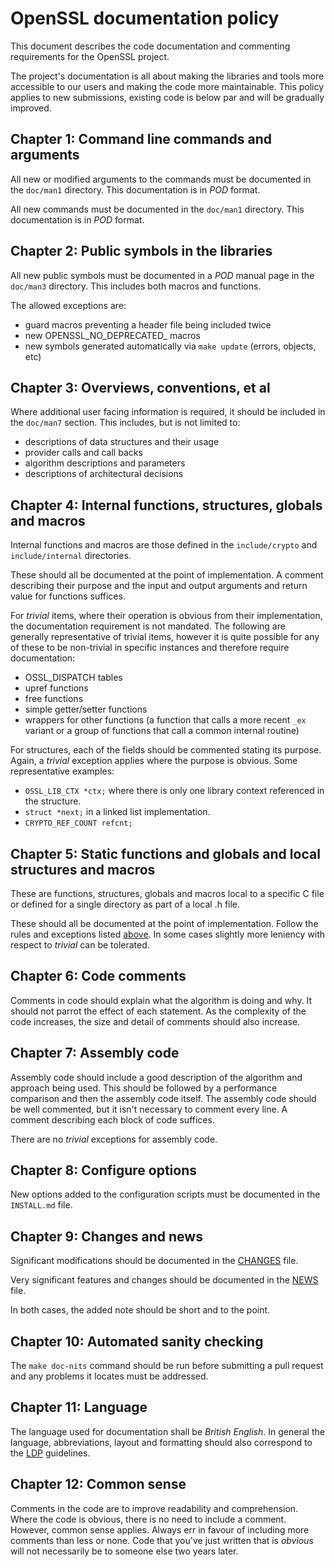 # OpenSSL documentation policy

This document describes the code documentation and commenting
requirements for the OpenSSL project.

The project's documentation is all about making the libraries and tools
more accessible to our users and making the code more maintainable.
This policy applies to new submissions, existing code is below par and will
be gradually improved.

## Chapter 1: Command line commands and arguments

All new or modified arguments to the commands must be documented in the
`doc/man1` directory.  This documentation is in _POD_ format.

All new commands must be documented in the `doc/man1` directory.  This
documentation is in _POD_ format.

## Chapter 2: Public symbols in the libraries

All new public symbols must be documented in a _POD_ manual page in the
`doc/man3` directory.  This includes both macros and functions.

The allowed exceptions are:

- guard macros preventing a header file being included twice
- new OPENSSL_NO_DEPRECATED_ macros
- new symbols generated automatically via `make update` (errors, objects, etc)

## Chapter 3: Overviews, conventions, et al

Where additional user facing information is required, it should be
included in the `doc/man7` section.  This includes, but is not limited to:

- descriptions of data structures and their usage
- provider calls and call backs
- algorithm descriptions and parameters
- descriptions of architectural decisions

## <a name="fsgm"></a>Chapter 4: Internal functions, structures, globals and macros

Internal functions and macros are those defined in the `include/crypto`
and `include/internal` directories.

These should all be documented at the point of implementation.  A comment
describing their purpose and the input and output arguments and return value
for functions suffices.

For _trivial_ items, where their operation is obvious from their
implementation, the documentation requirement is not mandated.  The following
are generally representative of trivial items, however it is quite
possible for any of these to be non-trivial in specific instances and
therefore require documentation:

- OSSL_DISPATCH tables
- upref functions
- free functions
- simple getter/setter functions
- wrappers for other functions (a function that calls a more recent `_ex`
  variant or a group of functions that call a common internal routine)

For structures, each of the fields should be commented stating its
purpose.  Again, a _trivial_ exception applies where the purpose is
obvious.  Some representative examples:

- `OSSL_LIB_CTX *ctx;` where there is only one library context referenced in
  the structure.
- `struct *next;` in a linked list implementation.
- `CRYPTO_REF_COUNT refcnt;`

## Chapter 5: Static functions and globals and local structures and macros

These are functions, structures, globals and macros local to a specific
C file or defined for a single directory as part of a local .h file.

These should all be documented at the point of implementation.  Follow the
rules and exceptions listed [above](#fsgm).  In some cases slightly more
leniency with respect to _trivial_ can be tolerated.

## Chapter 6: Code comments

Comments in code should explain what the algorithm is doing and why.
It should not parrot the effect of each statement.  As the complexity of
the code increases, the size and detail of comments should also increase.

## Chapter 7: Assembly code

Assembly code should include a good description of the algorithm and
approach being used.  This should be followed by a performance comparison
and then the assembly code itself.  The assembly code should be well
commented, but it isn't necessary to comment every line.  A comment
describing each block of code suffices.

There are no _trivial_ exceptions for assembly code.

## Chapter 8: Configure options

New options added to the configuration scripts must be documented in the
`INSTALL.md` file.

## Chapter 9: Changes and news

Significant modifications should be documented in the [CHANGES] file.

Very significant features and changes should be documented in the [NEWS]
file.

In both cases, the added note should be short and to the point.

## Chapter 10: Automated sanity checking

The `make doc-nits` command should be run before submitting a pull
request and any problems it locates must be addressed.

## <a name="language"></a>Chapter 11: Language

The language used for documentation shall be _British English_.
In general the language, abbreviations, layout and formatting should also
correspond to the [LDP] guidelines.

## Chapter 12: Common sense

Comments in the code are to improve readability and comprehension.
Where the code is obvious, there is no need to include a comment.
However, common sense applies.  Always err in favour of including more
comments than less or none.  Code that you've just written that is
_obvious_ will not necessarily be to someone else two years later.


[CHANGES]: https://github.com/openssl/general-policies/blob/master/policies/definitions.md#changes
[NEWS]: https://github.com/openssl/general-policies/blob/master/policies/definitions.md#news
[LDP]: https://github.com/openssl/general-policies/blob/master/policies/glossary.md#ldp
